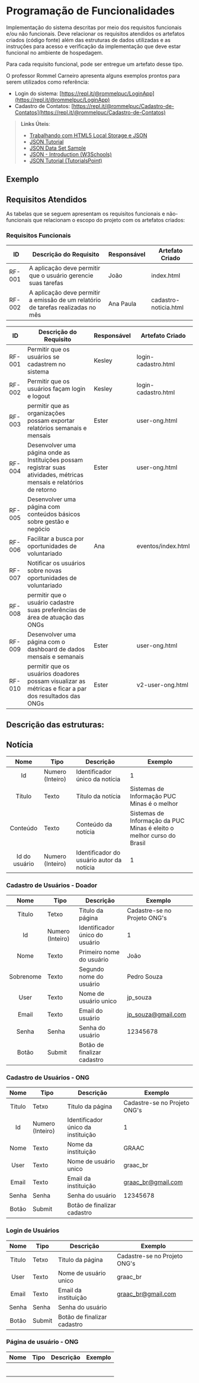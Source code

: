 # Programação de Funcionalidades

Implementação do sistema descritas por meio dos requisitos funcionais e/ou não funcionais. Deve relacionar os requisitos atendidos os artefatos criados (código fonte) além das estruturas de dados utilizadas e as instruções para acesso e verificação da implementação que deve estar funcional no ambiente de hospedagem.

Para cada requisito funcional, pode ser entregue um artefato desse tipo.

O professor Rommel Carneiro apresenta alguns exemplos prontos para serem utilizados como referência:
- Login do sistema: [https://repl.it/@rommelpuc/LoginApp](https://repl.it/@rommelpuc/LoginApp) 
- Cadastro de Contatos: [https://repl.it/@rommelpuc/Cadastro-de-Contatos](https://repl.it/@rommelpuc/Cadastro-de-Contatos)


> **Links Úteis**:
>
> - [Trabalhando com HTML5 Local Storage e JSON](https://www.devmedia.com.br/trabalhando-com-html5-local-storage-e-json/29045)
> - [JSON Tutorial](https://www.w3resource.com/JSON)
> - [JSON Data Set Sample](https://opensource.adobe.com/Spry/samples/data_region/JSONDataSetSample.html)
> - [JSON - Introduction (W3Schools)](https://www.w3schools.com/js/js_json_intro.asp)
> - [JSON Tutorial (TutorialsPoint)](https://www.tutorialspoint.com/json/index.htm)

## Exemplo

## Requisitos Atendidos

As tabelas que se seguem apresentam os requisitos funcionais e não-funcionais que relacionam o escopo do projeto com os artefatos criados:

### Requisitos Funcionais

|ID    | Descrição do Requisito | Responsável | Artefato Criado |
|------|------------------------|------------|-----------------|
|RF-001| A aplicação deve permitir que o usuário gerencie suas tarefas | João | index.html |
|RF-002| A aplicação deve permitir a emissão de um relatório de tarefas realizadas no mês | Ana Paula | cadastro-noticia.html |

| ID     | Descrição do Requisito                                                                                                 | Responsável | Artefato Criado     |
| ------ | ---------------------------------------------------------------------------------------------------------------------- | ----------- | ------------------- |
| RF-001 | Permitir que os usuários se cadastrem no sistema                                                                       | Kesley      | login-cadastro.html |
| RF-002 | Permitir que os usuários façam login e logout                                                                          | Kesley      | login-cadastro.html |
| RF-003 | permitir que as organizações possam exportar relatórios semanais e mensais                                             | Ester       | user-ong.html       |
| RF-004 | Desenvolver uma página onde as Instituições possam registrar suas atividades, métricas mensais e relatórios de retorno | Ester       | user-ong.html       |
| RF-005 | Desenvolver uma página com conteúdos básicos sobre gestão e negócio                                                    |             |                     |
| RF-006 | Facilitar a busca por oportunidades de voluntariado                                                                    | Ana         | eventos/index.html  |
| RF-007 | Notificar os usuários sobre novas oportunidades de voluntariado                                                        |             |                     |
| RF-008 | permitir que o usuário cadastre suas preferências de área de atuação das ONGs                                          |             |                     |
| RF-009 | Desenvolver uma página com o dashboard de dados mensais e semanais                                                     | Ester       | user-ong.html       |
| RF-010 | permitir que os usuários doadores possam visualizar as métricas e ficar a par dos resultados das ONGs                  | Ester       | v2-user-ong.html    |

## Descrição das estruturas:

## Notícia
|  **Nome**      | **Tipo**          | **Descrição**                             | **Exemplo**                                    |
|:--------------:|-------------------|-------------------------------------------|------------------------------------------------|
| Id             | Numero (Inteiro)  | Identificador único da notícia            | 1                                              |
| Título         | Texto             | Título da notícia                         | Sistemas de Informação PUC Minas é o melhor                                   |
| Conteúdo       | Texto             | Conteúdo da notícia                       | Sistemas de Informação da PUC Minas é eleito o melhor curso do Brasil                            |
| Id do usuário  | Numero (Inteiro)  | Identificador do usuário autor da notícia | 1                                              |

### Cadastro de Usuários - Doador
|  **Nome**      | **Tipo**          | **Descrição**                             | **Exemplo**                                    |
|:--------------:|-------------------|-------------------------------------------|------------------------------------------------|
| Titulo         | Tetxo             | Titulo da página                          | Cadastre-se no Projeto ONG's                   |
| Id             | Numero (Inteiro)  | Identificador único do usuário            | 1                                              |
| Nome           | Texto             | Primeiro nome do usuário                  | João                                           |
| Sobrenome      | Texto             | Segundo nome do usuário                   | Pedro Souza                                    |
| User           | Texto             | Nome de usuário unico                     | jp_souza                                       |
| Email          | Texto             | Email do usuário                          | jp_souza@gmail.com                             |
| Senha          | Senha             | Senha do usuário                          | 12345678                                       |
| Botão          | Submit            | Botão de finalizar cadastro               |                                                |

### Cadastro de Usuários - ONG
|  **Nome**      | **Tipo**          | **Descrição**                             | **Exemplo**                                    |
|:--------------:|-------------------|-------------------------------------------|------------------------------------------------|
| Titulo         | Tetxo             | Titulo da página                          | Cadastre-se no Projeto ONG's                   |
| Id             | Numero (Inteiro)  | Identificador único da instituição        | 1                                              |
| Nome           | Texto             | Nome da instituição                       | GRAAC                                          |
| User           | Texto             | Nome de usuário unico                     | graac_br                                       |
| Email          | Texto             | Email da instituição                      | graac_br@gmail.com                             |
| Senha          | Senha             | Senha do usuário                          | 12345678                                       |
| Botão          | Submit            | Botão de finalizar cadastro               |                                                |

### Login de Usuários
|  **Nome**      | **Tipo**          | **Descrição**                             | **Exemplo**                                    |
|:--------------:|-------------------|-------------------------------------------|------------------------------------------------|
| Titulo         | Tetxo             | Titulo da página                          | Cadastre-se no Projeto ONG's                   |
| User           | Texto             | Nome de usuário unico                     | graac_br                                       |
| Email          | Texto             | Email da instituição                      | graac_br@gmail.com                             |
| Senha          | Senha             | Senha do usuário                          |                                                |
| Botão          | Submit            | Botão de finalizar cadastro               |                                                |

### Página de usuário - ONG
|  **Nome**      | **Tipo**          | **Descrição**                             | **Exemplo**                                    |
|:--------------:|-------------------|-------------------------------------------|------------------------------------------------|
|                |                   |                                           |                                                |
|                |                   |                                           |                                                |
|                |                   |                                           |                                                |
|                |                   |                                           |                                                |
|                |                   |                                           |                                                |
|                |                   |                                           |                                                |

